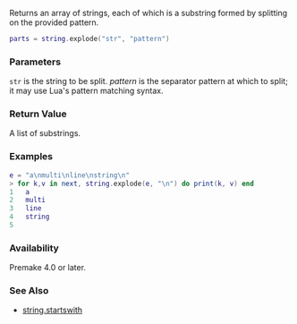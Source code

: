 Returns an array of strings, each of which is a substring formed by splitting on the provided pattern.

```lua
parts = string.explode("str", "pattern")
```

### Parameters ###

`str` is the string to be split. *pattern* is the separator pattern at which to split; it may use Lua's pattern matching syntax.


### Return Value ###

A list of substrings.


### Examples ###

```lua
e = "a\nmulti\nline\nstring\n"
> for k,v in next, string.explode(e, "\n") do print(k, v) end
1	a
2	multi
3	line
4	string
5
```


### Availability ###

Premake 4.0 or later.


### See Also ###

* [string.startswith](string.startswith.md)
